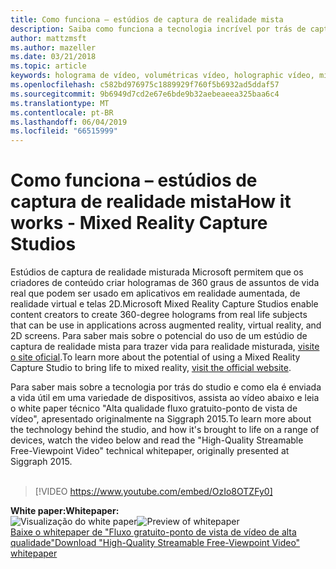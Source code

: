 ```yaml
---
title: Como funciona – estúdios de captura de realidade mista
description: Saiba como funciona a tecnologia incrível por trás de captura de vídeo holográfica de 360 graus da Microsoft.
author: mattzmsft
ms.author: mazeller
ms.date: 03/21/2018
ms.topic: article
keywords: holograma de vídeo, volumétricas vídeo, holographic vídeo, misto realidade
ms.openlocfilehash: c582bd976975c1889929f760f5b6932ad5ddaf57
ms.sourcegitcommit: 9b6949d7cd2e67e6bde9b32aebeaeea325baa6c4
ms.translationtype: MT
ms.contentlocale: pt-BR
ms.lasthandoff: 06/04/2019
ms.locfileid: "66515999"
---
```

# <a name="how-it-works---mixed-reality-capture-studios"></a><span data-ttu-id="0c2b8-104">Como funciona – estúdios de captura de realidade mista</span><span class="sxs-lookup"><span data-stu-id="0c2b8-104">How it works - Mixed Reality Capture Studios</span></span>

<span data-ttu-id="0c2b8-105">Estúdios de captura de realidade misturada Microsoft permitem que os criadores de conteúdo criar hologramas de 360 graus de assuntos de vida real que podem ser usado em aplicativos em realidade aumentada, de realidade virtual e telas 2D.</span><span class="sxs-lookup"><span data-stu-id="0c2b8-105">Microsoft Mixed Reality Capture Studios enable content creators to create 360-degree holograms from real life subjects that can be use in applications across augmented reality, virtual reality, and 2D screens.</span></span> <span data-ttu-id="0c2b8-106">Para saber mais sobre o potencial do uso de um estúdio de captura de realidade mista para trazer vida para realidade misturada, [visite o site oficial](https://www.microsoft.com/en-us/mixed-reality/capture-studios).</span><span class="sxs-lookup"><span data-stu-id="0c2b8-106">To learn more about the potential of using a Mixed Reality Capture Studio to bring life to mixed reality, [visit the official website](https://www.microsoft.com/en-us/mixed-reality/capture-studios).</span></span>

<span data-ttu-id="0c2b8-107">Para saber mais sobre a tecnologia por trás do studio e como ela é enviada a vida útil em uma variedade de dispositivos, assista ao vídeo abaixo e leia o white paper técnico "Alta qualidade fluxo gratuito-ponto de vista de vídeo", apresentado originalmente na Siggraph 2015.</span><span class="sxs-lookup"><span data-stu-id="0c2b8-107">To learn more about the technology behind the studio, and how it's brought to life on a range of devices, watch the video below and read the "High-Quality Streamable Free-Viewpoint Video" technical whitepaper, originally presented at Siggraph 2015.</span></span>
<br>
<br>
>[!VIDEO https://www.youtube.com/embed/OzIo8OTZFy0]


<span data-ttu-id="0c2b8-108">**White paper:**</span><span class="sxs-lookup"><span data-stu-id="0c2b8-108">**Whitepaper:**</span></span><br>
<span data-ttu-id="0c2b8-109">![Visualização do white paper](images/siggraph-whitepaper-thumb-200px.png)</span><span class="sxs-lookup"><span data-stu-id="0c2b8-109">![Preview of whitepaper](images/siggraph-whitepaper-thumb-200px.png)</span></span><br>
[<span data-ttu-id="0c2b8-110">Baixe o whitepaper de "Fluxo gratuito-ponto de vista de vídeo de alta qualidade"</span><span class="sxs-lookup"><span data-stu-id="0c2b8-110">Download "High-Quality Streamable Free-Viewpoint Video" whitepaper</span></span>](images/high-quality-streamable-free-viewpoint-video.pdf)
